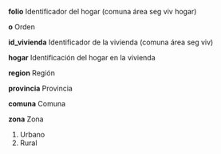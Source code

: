 **folio**	Identificador del
hogar (comuna área seg viv hogar)

**o**	Orden

**id_vivienda**	Identificador de la vivienda (comuna
área seg viv)

**hogar**	Identificación del hogar en la vivienda

**region**	Región

**provincia**	Provincia

**comuna**	Comuna

**zona**	Zona

1. Urbano
2. Rural
